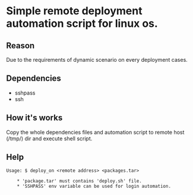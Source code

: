 # Simple remote deployment automation script for linux os.

## Reason
Due to the requirements of dynamic scenario on every deployment cases.

## Dependencies
- sshpass
- ssh

## How it's works
Copy the whole dependencies files and automation script to remote host (/tmp/) dir and execute shell script.

## Help

```
Usage: $ deploy_on <remote address> <packages.tar>

	* 'package.tar' must contains 'deploy.sh' file.
	* 'SSHPASS' env variable can be used for login automation.
```
